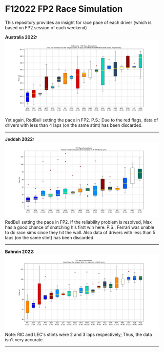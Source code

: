 # F12022 FP2 Race Simulation

This repository provides an insight for race pace of each driver (which is based on FP2 session of each weekend)

<b>Australia 2022:</b>
<img src="./Australia_RaceSim.jpg">
Yet again, RedBull setting the pace in FP2.
P.S.: Due to the red flags, data of drivers with less than 4 laps (on the same stint) has been discarded.

<hr>

<b>Jeddah 2022:</b>
<img src="./Jeddah_RaceSim.jpg">
RedBull setting the pace in FP2. If the reliability problem is resolved, Max has a good chance of snatching his first win here.
P.S.: Ferrari was unable to do race sims since they hit the wall. Also data of drivers with less than 5 laps (on the same stint) has been discarded.

<hr>

<b>Bahrain 2022:</b>
<img src="./Bahrain_RaceSim.jpg">
Note: RIC and LEC's stints were 2 and 3 laps respectively; Thus, the data isn't very accurate.

<hr>
